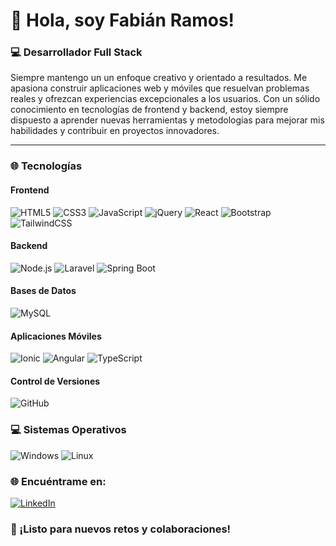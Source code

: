 <!-- ## Hi there 👋 -->

<!--
**JFabian04/JFabian04** is a ✨ _special_ ✨ repository because its `README.md` (this file) appears on your GitHub profile.

Here are some ideas to get you started:

- 🔭 I’m currently working on ...
- 🌱 I’m currently learning ...
- 👯 I’m looking to collaborate on ...
- 🤔 I’m looking for help with ...
- 💬 Ask me about ...
- 📫 How to reach me: ...
- 😄 Pronouns: ...
- ⚡ Fun fact: ...
-->


# 👋 Hola, soy Fabián Ramos!

### 💻 Desarrollador Full Stack

Siempre mantengo un un enfoque creativo y orientado a resultados. Me apasiona construir aplicaciones web y móviles que resuelvan problemas reales y ofrezcan experiencias excepcionales a los usuarios. Con un sólido conocimiento en tecnologías de frontend y backend, estoy siempre dispuesto a aprender nuevas herramientas y metodologías para mejorar mis habilidades y contribuir en proyectos innovadores.

***


### 🌐 Tecnologías
#### Frontend
![HTML5](https://img.shields.io/badge/-HTML5-E34F26?logo=html5&logoColor=white)
![CSS3](https://img.shields.io/badge/-CSS3-1572B6?logo=css3&logoColor=white)
![JavaScript](https://img.shields.io/badge/-JavaScript-F7DF1E?logo=javascript&logoColor=black)
![jQuery](https://img.shields.io/badge/-jQuery-0769AD?logo=jquery&logoColor=white)
![React](https://img.shields.io/badge/-React-61DAFB?logo=react&logoColor=black)
![Bootstrap](https://img.shields.io/badge/-Bootstrap-563D7C?logo=bootstrap&logoColor=white)
![TailwindCSS](https://img.shields.io/badge/-TailwindCSS-06B6D4?logo=tailwind-css&logoColor=white)

#### Backend
![Node.js](https://img.shields.io/badge/-Node.js-339933?logo=node.js&logoColor=white)
![Laravel](https://img.shields.io/badge/-Laravel-E74430?logo=laravel&logoColor=white)
![Spring Boot](https://img.shields.io/badge/-Spring%20Boot-6DB33F?logo=spring&logoColor=white)

#### Bases de Datos
![MySQL](https://img.shields.io/badge/-MySQL-4479A1?logo=mysql&logoColor=white)

#### Aplicaciones Móviles
![Ionic](https://img.shields.io/badge/-Ionic-3880FF?logo=ionic&logoColor=white)
![Angular](https://img.shields.io/badge/-Angular-DD0031?logo=angular&logoColor=white)
![TypeScript](https://img.shields.io/badge/-TypeScript-007ACC?logo=typescript&logoColor=white)

#### Control de Versiones
![GitHub](https://img.shields.io/badge/-GitHub-181717?logo=github&logoColor=white)

### 💻 Sistemas Operativos
![Windows](https://img.shields.io/badge/-Windows-0078D6?logo=windows&logoColor=white)
![Linux](https://img.shields.io/badge/-Linux-FCC624?logo=linux&logoColor=black)

### 🌐 Encuéntrame en:
[![LinkedIn](https://img.shields.io/badge/-LinkedIn-0077B5?logo=linkedin&logoColor=white)](https://www.linkedin.com/in/fabian-ramos-dev)

### 🚀 ¡Listo para nuevos retos y colaboraciones!
